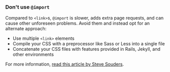 ### Don't use `@import`

Compared to `<link>`s, `@import` is slower, adds extra page requests, and can cause other unforeseen problems. Avoid them and instead opt for an alternate approach:

* Use multiple `<link>` elements
* Compile your CSS with a preprocessor like Sass or Less into a single file
* Concatenate your CSS files with features provided in Rails, Jekyll, and other environments

For more information, [read this article by Steve Souders](http://www.stevesouders.com/blog/2009/04/09/dont-use-import/).